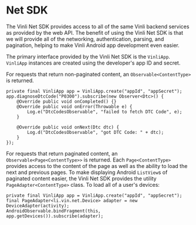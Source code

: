 Net SDK
========

The Vinli Net SDK provides access to all of the same Vinli backend services as provided by the web API. The benefit of using the Vinli Net SDK is that we will provide all of the networking, authentication, parsing, and pagination, helping to make Vinli Android app development even easier.

The primary interface provided by the Vinli Net SDK is the `VinliApp`. `VinliApp` instances are created using the developer's app ID and secret.

For requests that return non-paginated content, an `Observable<ContentType>` is returned.


    private final VinliApp app = VinliApp.create("appId", "appSecret");
    app.diagnoseDtcCode("P0300").subscribe(new Observer<Dtc>() {
        @Override public void onCompleted() {}
        @Override public void onError(Throwable e) {
            Log.e("DtcCodesObservable", "failed to fetch DTC Code", e);
        }

        @Override public void onNext(Dtc dtc) {
            Log.d("DtcCodesObservable", "got DTC Code: " + dtc);
        }
    });


For requests that return paginated content, an `Observable<Page<ContentType>>` is returned. Each `Page<ContentType>` provides access to the content of the page as well as the ability to load the next and previous pages. To make displaying Android `ListView`s of paginated content easier, the Vinli Net SDK provides the utility `PageAdapter<ContentType>` class. To load all of a user's devices:


    private final VinliApp app = VinliApp.create("appId", "appSecret");
    final PageAdapter<li.vin.net.Device> adapter = new DeviceAdapter(activity);
    AndroidObservable.bindFragment(this, app.getDevices()).subscribe(adapter);

